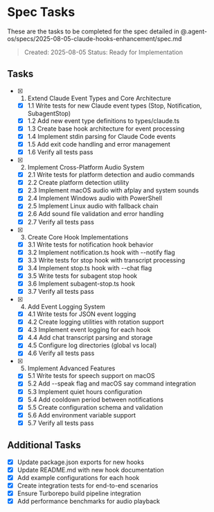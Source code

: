 # Spec Tasks

These are the tasks to be completed for the spec detailed in @.agent-os/specs/2025-08-05-claude-hooks-enhancement/spec.md

> Created: 2025-08-05
> Status: Ready for Implementation

## Tasks

- [x] 1. Extend Claude Event Types and Core Architecture
  - [x] 1.1 Write tests for new Claude event types (Stop, Notification, SubagentStop)
  - [x] 1.2 Add new event type definitions to types/claude.ts
  - [x] 1.3 Create base hook architecture for event processing
  - [x] 1.4 Implement stdin parsing for Claude Code events
  - [x] 1.5 Add exit code handling and error management
  - [x] 1.6 Verify all tests pass

- [x] 2. Implement Cross-Platform Audio System
  - [x] 2.1 Write tests for platform detection and audio commands
  - [x] 2.2 Create platform detection utility
  - [x] 2.3 Implement macOS audio with afplay and system sounds
  - [x] 2.4 Implement Windows audio with PowerShell
  - [x] 2.5 Implement Linux audio with fallback chain
  - [x] 2.6 Add sound file validation and error handling
  - [x] 2.7 Verify all tests pass

- [x] 3. Create Core Hook Implementations
  - [x] 3.1 Write tests for notification hook behavior
  - [x] 3.2 Implement notification.ts hook with --notify flag
  - [x] 3.3 Write tests for stop hook with transcript processing
  - [x] 3.4 Implement stop.ts hook with --chat flag
  - [x] 3.5 Write tests for subagent stop hook
  - [x] 3.6 Implement subagent-stop.ts hook
  - [x] 3.7 Verify all tests pass

- [x] 4. Add Event Logging System
  - [x] 4.1 Write tests for JSON event logging
  - [x] 4.2 Create logging utilities with rotation support
  - [x] 4.3 Implement event logging for each hook
  - [x] 4.4 Add chat transcript parsing and storage
  - [x] 4.5 Configure log directories (global vs local)
  - [x] 4.6 Verify all tests pass

- [x] 5. Implement Advanced Features
  - [x] 5.1 Write tests for speech support on macOS
  - [x] 5.2 Add --speak flag and macOS say command integration
  - [x] 5.3 Implement quiet hours configuration
  - [x] 5.4 Add cooldown period between notifications
  - [x] 5.5 Create configuration schema and validation
  - [x] 5.6 Add environment variable support
  - [x] 5.7 Verify all tests pass

## Additional Tasks

- [x] Update package.json exports for new hooks
- [x] Update README.md with new hook documentation
- [x] Add example configurations for each hook
- [x] Create integration tests for end-to-end scenarios
- [x] Ensure Turborepo build pipeline integration
- [x] Add performance benchmarks for audio playback
